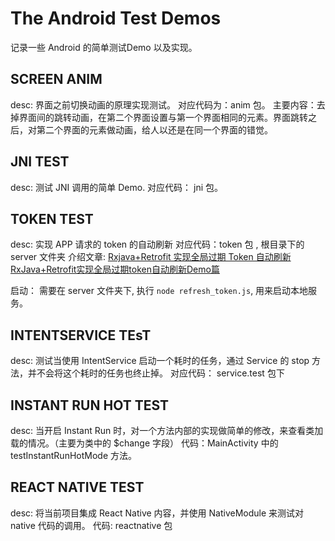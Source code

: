 # The Android Test Demos
记录一些 Android 的简单测试Demo 以及实现。

## SCREEN ANIM
desc: 界面之前切换动画的原理实现测试。
对应代码为：anim 包。
主要内容：去掉界面间的跳转动画，在第二个界面设置与第一个界面相同的元素。界面跳转之后，对第二个界面的元素做动画，给人以还是在同一个界面的错觉。

## JNI TEST
desc: 测试 JNI 调用的简单 Demo.
对应代码： jni 包。

## TOKEN TEST
desc: 实现 APP 请求的 token 的自动刷新
对应代码：token 包 , 根目录下的 server 文件夹
介绍文章: [Rxjava+Retrofit 实现全局过期 Token 自动刷新](http://alighters.com/blog/2016/05/02/rxjava-plus-retrofitshi-xian-wang-luo-dai-li/) [RxJava+Retrofit实现全局过期token自动刷新Demo篇](http://alighters.com/blog/2016/08/22/rxjava-plus-retrofitshi-xian-zhi-demo/)

启动： 需要在 server 文件夹下, 执行 `node refresh_token.js`, 用来启动本地服务。

## INTENTSERVICE TEsT
desc: 测试当使用 IntentService 启动一个耗时的任务，通过 Service 的 stop 方法，并不会将这个耗时的任务也终止掉。
对应代码： service.test 包下

## INSTANT RUN HOT TEST
desc: 当开启 Instant Run 时，对一个方法内部的实现做简单的修改，来查看类加载的情况。（主要为类中的 $change 字段）
代码：MainActivity 中的 testInstantRunHotMode 方法。

## REACT NATIVE TEST
desc: 将当前项目集成 React Native 内容，并使用 NativeModule 来测试对 native 代码的调用。
代码: reactnative 包




